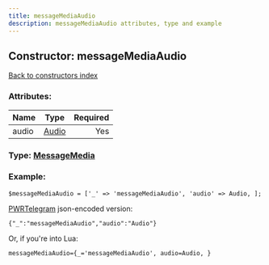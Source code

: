 ```yaml
---
title: messageMediaAudio
description: messageMediaAudio attributes, type and example
---
```

## Constructor: messageMediaAudio  
[Back to constructors index](index.md)



### Attributes:

| Name     |    Type       | Required |
|----------|:-------------:|---------:|
|audio|[Audio](../types/Audio.md) | Yes|



### Type: [MessageMedia](../types/MessageMedia.md)


### Example:

```
$messageMediaAudio = ['_' => 'messageMediaAudio', 'audio' => Audio, ];
```  

[PWRTelegram](https://pwrtelegram.xyz) json-encoded version:

```
{"_":"messageMediaAudio","audio":"Audio"}
```


Or, if you're into Lua:  


```
messageMediaAudio={_='messageMediaAudio', audio=Audio, }

```


